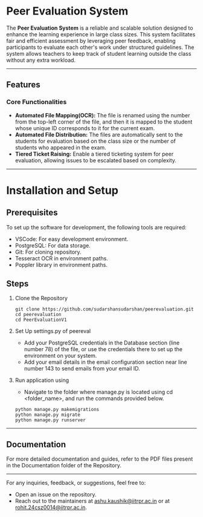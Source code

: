 # Peer Evaluation System
The **Peer Evaluation System** is a reliable and scalable solution designed to enhance the learning experience in large class sizes. This system facilitates fair and efficient assessment by leveraging peer feedback, enabling participants to evaluate each other's work under structured guidelines. The system allows teachers to keep track of student learning outside the class without any extra workload.

---

## Features
### Core Functionalities
* **Automated File Mapping(OCR):** The file is renamed using the number from the top-left corner of the file, and then it is mapped to the student whose unique ID corresponds to it for the current exam.
* **Automated File Distribution:** The files are automatically sent to the students for evaluation based on the class size or the number of students who appeared in the exam.
* **Tiered Ticket Raising:** Enable a tiered ticketing system for peer evaluation, allowing issues to be escalated based on complexity.

---

# Installation and Setup
## Prerequisites
To set up the software for development, the following tools are required:

* VSCode: For easy development environment.
* PostgreSQL: For data storage.
* Git: For cloning repository.
* Tesseract OCR in environment paths.
* Poppler library in environment paths.

## Steps
1. Clone the Repository
   ```
   git clone https://github.com/sudarshansudarshan/peerevaluation.git
   cd peerevaluation
   cd PeerEvaluationV1
   ```

2. Set Up settings.py of peereval
   * Add your PostgreSQL credentials in the Database section (line number 78) of the file, or use the credentials there to set up the environment on your system.
   * Add your email details in the email configuration section near line number 143 to send emails from your email ID.

3. Run application using
   * Navigate to the folder where manage.py is located using cd <folder_name>, and run the commands provided below.
   ```
   python manage.py makemigrations
   python manage.py migrate
   python manage.py runserver
   ```

---
## Documentation
For more detailed documentation and guides, refer to the PDF files present in the Documentation folder of the Repository.


---
For any inquiries, feedback, or suggestions, feel free to:
* Open an issue on the repository.
* Reach out to the maintainers at ashu.kaushik@iitrpr.ac.in or at rohit.24csz0014@iitrpr.ac.in.
